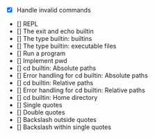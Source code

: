 - [X] Handle invalid commands
- [] REPL
- [] The exit and echo builtin
- [] The type builtin: builtins
- [] The type builtin: executable files
- [] Run a program
- [] Implement pwd
- [] cd builtin: Absolute paths
- [] Error handling for cd builtin: Absolute paths
- [] cd builtin: Relative paths
- [] Error handling for cd builtin: Relative paths
- [] cd builtin: Home directory 
- [] Single quotes
- [] Double quotes
- [] Backslash outside quotes
- [] Backslash within single quotes
